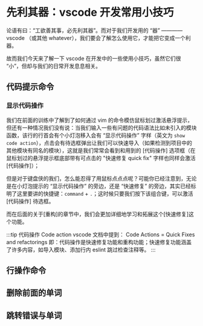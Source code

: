 # 先利其器：vscode 开发常用小技巧

论语有曰：“工欲善其事，必先利其器”。而对于我们开发用的 “器” ———— vscode （或其他 whatever），我们要会了解怎么使用它，才能把它变成一个利器。

故而我们今天来了解一下 vscode 在开发中的一些使用小技巧，虽然它们很 “小”，但却与我们的日常开发息息相关。

## 代码提示命令

### 显示代码操作 

我们在前面的训练中了解到了如何通过 vim 的命令模仿鼠标划过激活悬浮提示，但还有一种情况我们没有说：当我们输入一些有问题的代码语法比如未引入的模块函数，该行的行首会有个小灯泡移入会有 “显示代码操作” 字样（英文为 `show code action`），点击会有待选框弹出让我们可以快速导入（如果检测到项目中的其他模块有同名的模块），这就是我们常常会看到和用到的 [代码操作] 选项框（在鼠标划过的悬浮提示框底部带有可点击的 "快速修复 quick fix" 字样也同样会激活 [代码操作]）；

但是对于键盘侠的我们，怎么能忍得了用鼠标点点点呢？可能你已经注意到，无论是在小灯泡提示的 “显示代码操作” 的旁边，还是 “快速修复” 的旁边，其实已经标明了这里要讲的快捷键：`command` + `.`；这时候只要我们按下该组合键，可以激活 [代码操作] 待选框。

而在后面的关于[重构]的章节中，我们会更加详细地学习和拓展这个[快速修复]这个功能。

:::tip 代码操作 Code action
vscode 文档中提到：
Code Actions = Quick Fixes and refactorings
即：代码操作是快速修复功能和重构功能；快速修复功能涵盖了许多内容，如导入模块、添加行内 eslint 跳过检查注释等。
:::

###

## 行操作命令


## 删除前面的单词

## 跳转错误与单词